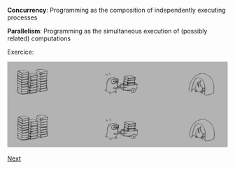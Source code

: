 **Concurrency**: Programming as the composition of independently executing processes

**Parallelism**: Programming as the simultaneous execution of (possibly related) computations

Exercice:

![GitHub Logo](resources/s3.png)

[Next](concurrency4.md)